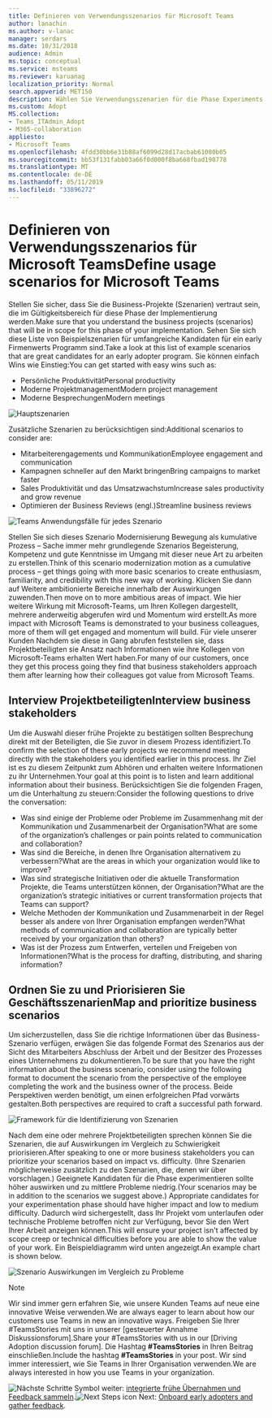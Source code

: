 ```yaml
---
title: Definieren von Verwendungsszenarios für Microsoft Teams
author: lanachin
ms.author: v-lanac
manager: serdars
ms.date: 10/31/2018
audience: Admin
ms.topic: conceptual
ms.service: msteams
ms.reviewer: karuanag
localization_priority: Normal
search.appverid: MET150
description: Wählen Sie Verwendungsszenarien für die Phase Experiments Ihrer Annahme Teams.
ms.custom: Adopt
MS.collection:
- Teams_ITAdmin_Adopt
- M365-collaboration
appliesto:
- Microsoft Teams
ms.openlocfilehash: 4fdd30bb6e31b88af6099d28d17acbab61080b05
ms.sourcegitcommit: bb53f131fabb03a66f0d000f8ba668fbad190778
ms.translationtype: MT
ms.contentlocale: de-DE
ms.lasthandoff: 05/11/2019
ms.locfileid: "33896272"
---
```

# <a name="define-usage-scenarios-for-microsoft-teams"></a><span data-ttu-id="55eb4-103">Definieren von Verwendungsszenarios für Microsoft Teams</span><span class="sxs-lookup"><span data-stu-id="55eb4-103">Define usage scenarios for Microsoft Teams</span></span>

<span data-ttu-id="55eb4-104">Stellen Sie sicher, dass Sie die Business-Projekte (Szenarien) vertraut sein, die im Gültigkeitsbereich für diese Phase der Implementierung werden.</span><span class="sxs-lookup"><span data-stu-id="55eb4-104">Make sure that you understand the business projects (scenarios) that will be in scope for this phase of your implementation.</span></span> <span data-ttu-id="55eb4-105">Sehen Sie sich diese Liste von Beispielszenarien für umfangreiche Kandidaten für ein early Firmenwerts Programm sind.</span><span class="sxs-lookup"><span data-stu-id="55eb4-105">Take a look at this list of example scenarios that are great candidates for an early adopter program.</span></span> <span data-ttu-id="55eb4-106">Sie können einfach Wins wie Einstieg:</span><span class="sxs-lookup"><span data-stu-id="55eb4-106">You can get started with easy wins such as:</span></span>

- <span data-ttu-id="55eb4-107">Persönliche Produktivität</span><span class="sxs-lookup"><span data-stu-id="55eb4-107">Personal productivity</span></span>
- <span data-ttu-id="55eb4-108">Moderne Projektmanagement</span><span class="sxs-lookup"><span data-stu-id="55eb4-108">Modern project management</span></span>
- <span data-ttu-id="55eb4-109">Moderne Besprechungen</span><span class="sxs-lookup"><span data-stu-id="55eb4-109">Modern meetings</span></span>

![Hauptszenarien](media/teams-adoption-modernizing-core-scenarios.png)

<span data-ttu-id="55eb4-111">Zusätzliche Szenarien zu berücksichtigen sind:</span><span class="sxs-lookup"><span data-stu-id="55eb4-111">Additional scenarios to consider are:</span></span>

- <span data-ttu-id="55eb4-112">Mitarbeiterengagements und Kommunikation</span><span class="sxs-lookup"><span data-stu-id="55eb4-112">Employee engagement and communication</span></span>
- <span data-ttu-id="55eb4-113">Kampagnen schneller auf den Markt bringen</span><span class="sxs-lookup"><span data-stu-id="55eb4-113">Bring campaigns to market faster</span></span>
- <span data-ttu-id="55eb4-114">Sales Produktivität und das Umsatzwachstum</span><span class="sxs-lookup"><span data-stu-id="55eb4-114">Increase sales productivity and grow revenue</span></span>
- <span data-ttu-id="55eb4-115">Optimieren der Business Reviews (engl.)</span><span class="sxs-lookup"><span data-stu-id="55eb4-115">Streamline business reviews</span></span>

![Teams Anwendungsfälle für jedes Szenario](media/teams-adoption-use-cases.png)

<span data-ttu-id="55eb4-117">Stellen Sie sich dieses Szenario Modernisierung Bewegung als kumulative Prozess – Sache immer mehr grundlegende Szenarios Begeisterung, Kompetenz und gute Kenntnisse im Umgang mit dieser neue Art zu arbeiten zu erstellen.</span><span class="sxs-lookup"><span data-stu-id="55eb4-117">Think of this scenario modernization motion as a cumulative process – get things going with more basic scenarios to create enthusiasm, familiarity, and credibility with this new way of working.</span></span> <span data-ttu-id="55eb4-118">Klicken Sie dann auf Weitere ambitionierte Bereiche innerhalb der Auswirkungen zuwenden.</span><span class="sxs-lookup"><span data-stu-id="55eb4-118">Then move on to more ambitious areas of impact.</span></span> <span data-ttu-id="55eb4-119">Wie hier weitere Wirkung mit Microsoft-Teams, um Ihren Kollegen dargestellt, mehrere anderweitig abgerufen wird und Momentum wird erstellt.</span><span class="sxs-lookup"><span data-stu-id="55eb4-119">As more impact with Microsoft Teams is demonstrated to your business colleagues, more of them will get engaged and momentum will build.</span></span> <span data-ttu-id="55eb4-120">Für viele unserer Kunden Nachdem sie diese in Gang abrufen feststellen sie, dass Projektbeteiligten sie Ansatz nach Informationen wie ihre Kollegen von Microsoft-Teams erhalten Wert haben.</span><span class="sxs-lookup"><span data-stu-id="55eb4-120">For many of our customers, once they get this process going they find that business stakeholders approach them after learning how their colleagues got value from Microsoft Teams.</span></span>

## <a name="interview-business-stakeholders"></a><span data-ttu-id="55eb4-121">Interview Projektbeteiligten</span><span class="sxs-lookup"><span data-stu-id="55eb4-121">Interview business stakeholders</span></span>

<span data-ttu-id="55eb4-122">Um die Auswahl dieser frühe Projekte zu bestätigen sollten Besprechung direkt mit der Beteiligten, die Sie zuvor in diesem Prozess identifiziert.</span><span class="sxs-lookup"><span data-stu-id="55eb4-122">To confirm the selection of these early projects we recommend meeting directly with the stakeholders you identified earlier in this process.</span></span> <span data-ttu-id="55eb4-123">Ihr Ziel ist es zu diesem Zeitpunkt zum Abhören und erhalten weitere Informationen zu ihr Unternehmen.</span><span class="sxs-lookup"><span data-stu-id="55eb4-123">Your goal at this point is to listen and learn additional information about their business.</span></span> <span data-ttu-id="55eb4-124">Berücksichtigen Sie die folgenden Fragen, um die Unterhaltung zu steuern:</span><span class="sxs-lookup"><span data-stu-id="55eb4-124">Consider the following questions to drive the conversation:</span></span>

- <span data-ttu-id="55eb4-125">Was sind einige der Probleme oder Probleme im Zusammenhang mit der Kommunikation und Zusammenarbeit der Organisation?</span><span class="sxs-lookup"><span data-stu-id="55eb4-125">What are some of the organization’s challenges or pain points related to communication and collaboration?</span></span>
- <span data-ttu-id="55eb4-126">Was sind die Bereiche, in denen Ihre Organisation alternativem zu verbessern?</span><span class="sxs-lookup"><span data-stu-id="55eb4-126">What are the areas in which your organization would like to improve?</span></span>
- <span data-ttu-id="55eb4-127">Was sind strategische Initiativen oder die aktuelle Transformation Projekte, die Teams unterstützen können, der Organisation?</span><span class="sxs-lookup"><span data-stu-id="55eb4-127">What are the organization’s strategic initiatives or current transformation projects that Teams can support?</span></span>
- <span data-ttu-id="55eb4-128">Welche Methoden der Kommunikation und Zusammenarbeit in der Regel besser als andere von Ihrer Organisation empfangen werden?</span><span class="sxs-lookup"><span data-stu-id="55eb4-128">What methods of communication and collaboration are typically better received by your organization than others?</span></span>
- <span data-ttu-id="55eb4-129">Was ist der Prozess zum Entwerfen, verteilen und Freigeben von Informationen?</span><span class="sxs-lookup"><span data-stu-id="55eb4-129">What is the process for drafting, distributing, and sharing information?</span></span>

## <a name="map-and-prioritize-business-scenarios"></a><span data-ttu-id="55eb4-130">Ordnen Sie zu und Priorisieren Sie Geschäftsszenarien</span><span class="sxs-lookup"><span data-stu-id="55eb4-130">Map and prioritize business scenarios</span></span>

<span data-ttu-id="55eb4-131">Um sicherzustellen, dass Sie die richtige Informationen über das Business-Szenario verfügen, erwägen Sie das folgende Format des Szenarios aus der Sicht des Mitarbeiters Abschluss der Arbeit und der Besitzer des Prozesses eines Unternehmens zu dokumentieren.</span><span class="sxs-lookup"><span data-stu-id="55eb4-131">To be sure that you have the right information about the business scenario, consider using the following format to document the scenario from the perspective of the employee completing the work and the business owner of the process.</span></span> <span data-ttu-id="55eb4-132">Beide Perspektiven werden benötigt, um einen erfolgreichen Pfad vorwärts gestalten.</span><span class="sxs-lookup"><span data-stu-id="55eb4-132">Both perspectives are required to craft a successful path forward.</span></span>

![Framework für die Identifizierung von Szenarien](media/teams-adoption-identify-scenarios.png)

<span data-ttu-id="55eb4-134">Nach dem eine oder mehrere Projektbeteiligten sprechen können Sie die Szenarien, die auf Auswirkungen im Vergleich zu Schwierigkeit priorisieren.</span><span class="sxs-lookup"><span data-stu-id="55eb4-134">After speaking to one or more business stakeholders you can prioritize your scenarios based on impact vs. difficulty.</span></span> <span data-ttu-id="55eb4-135">(Ihre Szenarien möglicherweise zusätzlich zu den Szenarien, die, denen wir über vorschlagen.) Geeignete Kandidaten für die Phase experimentieren sollte höher auswirken und zu mittlere Probleme niedrig.</span><span class="sxs-lookup"><span data-stu-id="55eb4-135">(Your scenarios may be in addition to the scenarios we suggest above.) Appropriate candidates for your experimentation phase should have higher impact and low to medium difficulty.</span></span> <span data-ttu-id="55eb4-136">Dadurch wird sichergestellt, dass Ihr Projekt vom unterlaufen oder technische Probleme betroffen nicht zur Verfügung, bevor Sie den Wert Ihrer Arbeit anzeigen können.</span><span class="sxs-lookup"><span data-stu-id="55eb4-136">This will ensure your project isn't affected by scope creep or technical difficulties before you are able to show the value of your work.</span></span> <span data-ttu-id="55eb4-137">Ein Beispieldiagramm wird unten angezeigt.</span><span class="sxs-lookup"><span data-stu-id="55eb4-137">An example chart is shown below.</span></span>

![Szenario Auswirkungen im Vergleich zu Probleme](media/teams-adoption-impact-difficulty.png)

> [!Note]
> <span data-ttu-id="55eb4-139">Wir sind immer gern erfahren Sie, wie unsere Kunden Teams auf neue eine innovative Weise verwenden.</span><span class="sxs-lookup"><span data-stu-id="55eb4-139">We are always eager to learn about how our customers use Teams in new an innovative ways.</span></span> <span data-ttu-id="55eb4-140">Freigeben Sie Ihrer #TeamsStories mit uns in unserer [gesteuerter Annahme Diskussionsforum].</span><span class="sxs-lookup"><span data-stu-id="55eb4-140">Share your #TeamsStories with us in our [Driving Adoption discussion forum].</span></span> <span data-ttu-id="55eb4-141">Die Hashtag **#TeamsStories** in Ihren Beitrag einschließen.</span><span class="sxs-lookup"><span data-stu-id="55eb4-141">Include the hashtag **#TeamsStories** in your post.</span></span> <span data-ttu-id="55eb4-142">Wir sind immer interessiert, wie Sie Teams in Ihrer Organisation verwenden.</span><span class="sxs-lookup"><span data-stu-id="55eb4-142">We are always interested in how you use Teams in your organization.</span></span>

<span data-ttu-id="55eb4-143">![Nächste Schritte Symbol](media/teams-adoption-next-icon.png) weiter: [integrierte frühe Übernahmen und Feedback sammeln](teams-adoption-onboard-early-adopters.md).</span><span class="sxs-lookup"><span data-stu-id="55eb4-143">![Next Steps icon](media/teams-adoption-next-icon.png) Next: [Onboard early adopters and gather feedback](teams-adoption-onboard-early-adopters.md).</span></span>
